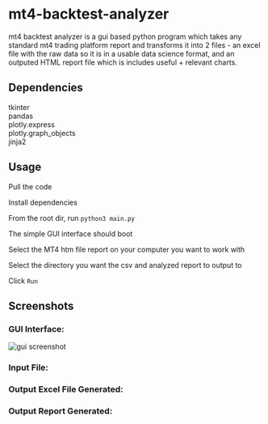 # mt4-backtest-analyzer


mt4 backtest analyzer is a gui based python program which takes any standard mt4 trading platform report and transforms it into 2 files - an excel file with the raw data so it is in a usable data science format, and an outputed HTML report file which is includes useful + relevant charts.

## Dependencies

tkinter   
pandas   
plotly.express   
plotly.graph_objects   
jinja2   

## Usage

Pull the code   
   
Install dependencies   

From the root dir, run `python3 main.py`   

The simple GUI interface should boot   

Select the MT4 htm file report on your computer you want to work with   

Select the directory you want the csv and analyzed report to output to   

Click `Run`   

## Screenshots

### GUI Interface:
![gui screenshot](https://user-images.githubusercontent.com/44101756/150452908-a0688987-ffbc-41eb-b185-6e8ffcb3b96c.png)
### Input File:

### Output Excel File Generated:

### Output Report Generated:
